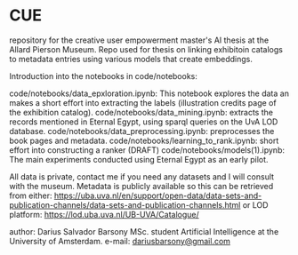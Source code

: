# CUE

repository for the creative user empowerment master's AI thesis at the Allard Pierson Museum. Repo used for thesis on linking exhibitoin catalogs to metadata entries using various models that create embeddings. 

Introduction into the notebooks in code/notebooks: 

code/notebooks/data_epxloration.ipynb: This notebook explores the data an makes a short effort into extracting the labels (illustration credits page of the exhibition catalog).
code/notebooks/data_mining.ipynb: extracts the records mentioned in Eternal Egypt, using sparql queries on the UvA LOD database.
code/notebooks/data_preprocessing.ipynb: preprocesses the book pages and metadata. 
code/notebooks/learning_to_rank.ipynb: short effort into constructing a ranker (DRAFT)
code/notebooks/models(1).ipynb: The main experiments conducted using Eternal Egypt as an early pilot. 

All data is private, contact me if you need any datasets and I will consult with the museum. Metadata is publicly available so this can be retrieved from either: https://uba.uva.nl/en/support/open-data/data-sets-and-publication-channels/data-sets-and-publication-channels.html or LOD platform: https://lod.uba.uva.nl/UB-UVA/Catalogue/

author: Darius Salvador Barsony MSc. student Artificial Intelligence at the University of Amsterdam. 
e-mail: dariusbarsony@gmail.com
